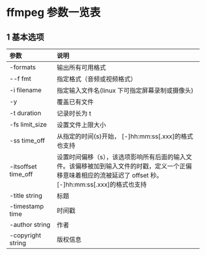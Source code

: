 # ffmpeg 参数一览表

## 1 基本选项

| 参数<div style="width:100px"> | 说明 |
| :--- | :--- |
| -formats | 输出所有可用格式 |
| --f fmt | 指定格式（音频或视频格式） |
| -i filename | 指定输入文件名(linux 下可指定屏幕录制或摄像头) |
| -y | 覆盖已有文件 |
| -t duration | 记录时长为 t |
| -fs limit_size | 设置文件上限大小 |
| -ss time_off | 从指定的时间(s)开始， [-]hh:mm:ss[.xxx]的格式也支持 |
| -itsoffset time_off | 设置时间偏移（s），该选项影响所有后面的输入文件。该偏移被加到输入文件的时戳，定义一个正偏移意味着相应的流被延迟了 offset 秒。 [-]hh:mm:ss[.xxx]的格式也支持 |
| -title string | 标题 |
| -timestamp time | 时间戳 |
| -author string | 作者 |
| -copyright string | 版权信息 |